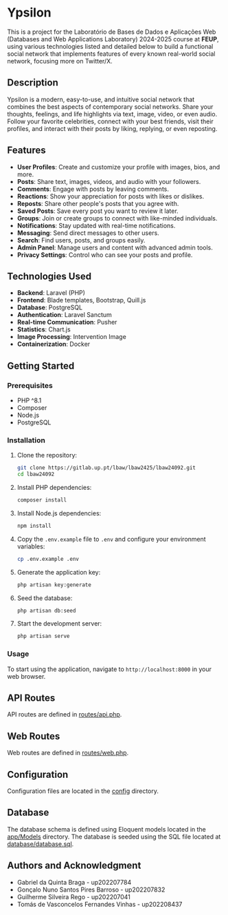 # Ypsilon

This is a project for the Laboratório de Bases de Dados e Aplicações Web (Databases and Web Applications Laboratory) 2024-2025 course at **FEUP**, using various technologies listed and detailed below to build a functional social network that implements features of every known real-world social network, focusing more on Twitter/X.

## Description
Ypsilon is a modern, easy-to-use, and intuitive social network that combines the best aspects of contemporary social networks. Share your thoughts, feelings, and life highlights via text, image, video, or even audio. Follow your favorite celebrities, connect with your best friends, visit their profiles, and interact with their posts by liking, replying, or even reposting.

## Features
- **User Profiles**: Create and customize your profile with images, bios, and more.
- **Posts**: Share text, images, videos, and audio with your followers.
- **Comments**: Engage with posts by leaving comments.
- **Reactions**: Show your appreciation for posts with likes or dislikes.
- **Reposts**: Share other people's posts that you agree with.
- **Saved Posts**: Save every post you want to review it later.
- **Groups**: Join or create groups to connect with like-minded individuals.
- **Notifications**: Stay updated with real-time notifications.
- **Messaging**: Send direct messages to other users.
- **Search**: Find users, posts, and groups easily.
- **Admin Panel**: Manage users and content with advanced admin tools.
- **Privacy Settings**: Control who can see your posts and profile.

## Technologies Used
- **Backend**: Laravel (PHP)
- **Frontend**: Blade templates, Bootstrap, Quill.js
- **Database**: PostgreSQL
- **Authentication**: Laravel Sanctum
- **Real-time Communication**: Pusher
- **Statistics**: Chart.js
- **Image Processing**: Intervention Image
- **Containerization**: Docker

## Getting Started

### Prerequisites
- PHP ^8.1
- Composer
- Node.js
- PostgreSQL

### Installation
1. Clone the repository:
    ```sh
    git clone https://gitlab.up.pt/lbaw/lbaw2425/lbaw24092.git
    cd lbaw24092
    ```

2. Install PHP dependencies:
    ```sh
    composer install
    ```

3. Install Node.js dependencies:
    ```sh
    npm install
    ```

4. Copy the `.env.example` file to `.env` and configure your environment variables:
    ```sh
    cp .env.example .env
    ```

5. Generate the application key:
    ```sh
    php artisan key:generate
    ```

6. Seed the database:
    ```sh
    php artisan db:seed
    ```

7. Start the development server:
    ```sh
    php artisan serve
    ```

### Usage
To start using the application, navigate to `http://localhost:8000` in your web browser.

## API Routes
API routes are defined in [routes/api.php](routes/api.php).

## Web Routes
Web routes are defined in [routes/web.php](routes/web.php).

## Configuration
Configuration files are located in the [config](config) directory.

## Database
The database schema is defined using Eloquent models located in the [app/Models](app/Models) directory. The database is seeded using the SQL file located at [database/database.sql](database/database.sql).

## Authors and Acknowledgment
- Gabriel da Quinta Braga - up202207784
- Gonçalo Nuno Santos Pires Barroso - up202207832
- Guilherme Silveira Rego - up202207041
- Tomás de Vasconcelos Fernandes Vinhas - up202208437
